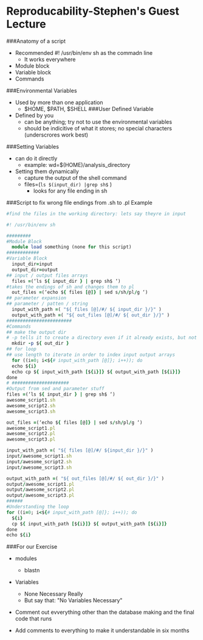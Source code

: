 # Reproducability-Stephen's Guest Lecture

###Anatomy of a script
- Recommended #! /usr/bin/env sh as the commadn line   
  - It works everywhere   
- Module block  
- Variable block  
- Commands   

###Environmental Variables 
- Used by more than one application 
  - $HOME, $PATH, $SHELL
###User Defined Variable 
- Defined by you 
  - can be anything; try not to use the environmental variables  
  - should be indicitive of what it stores; no special characters (underscrores work best)

###Setting Variables 
- can do it directly 
  - example: wd=$(HOME)/analysis_directory
- Setting them dynamically 
  - capture the output of the shell command 
  - files=(`ls $(input_dir) |grep sh$` )
    - looks for any file ending in sh

###Script to fix wrong file endings from .sh to .pl Example
```ruby
#find the files in the working directory: lets say theyre in input

#! /usr/bin/env sh

#########
#Module Block 
  module load something (none for this script)
############
#Variable Block 
  input_dir=input
  output_dir=output
## input / output files arrays
  files =(‘ls ${ input_dir } | grep sh$ ‘)
#takes the endings of sh and changes them to pl
  out_files =(‘echo ${ files [@]} | sed s/sh/pl/g ‘)
## parameter expansion 
## parameter / patten / string
  input_with_path =( "${ files [@]/#/ ${ input_dir }/}" ) 
  output_with_path =( "${ out_files [@]/#/ ${ out_dir }/}" )
########################
#Commands
## make the output dir
# -p tells it to create a directory even if it already exists, but not overwrite the previous one
  mkdir -p ${ out_dir }
## for loop
## use length to iterate in order to index input output arrays
  for ((i=0; i<${# input_with_path [@]}; i++)); do
  echo ${i}
  echo cp ${ input_with_path [${i}]} ${ output_with_path [${i}]}
done
# #####################
#Output from sed and parameter stuff
files =(‘ls ${ input_dir } | grep sh$ ‘)
awesome_script1.sh
awesome_script2.sh
awesome_script3.sh

out_files =(‘echo ${ files [@]} | sed s/sh/pl/g ‘)
awesome_script1.pl
awesome_script2.pl
awesome_script3.pl

input_with_path =( "${ files [@]/#/ ${input_dir }/}" )
input/awesome_script1.sh
input/awesome_script2.sh
input/awesome_script3.sh

output_with_path =( "${ out_files [@]/#/ ${ out_dir }/}" )
output/awesome_script1.pl
output/awesome_script2.pl
output/awesome_script3.pl
######
#Understanding the loop 
for ((i=0; i<${# input_with_path [@]}; i++)); do
  ${i}
  cp ${ input_with_path [${i}]} ${ output_with_path [${i}]}
done
echo ${i}

```
###For our Exercise

- modules 
  - blastn
  
- Variables
  - None Necessary Really 
  - But say that: "No Variables Necessary"
- Comment out evverything other than the database making and the final code that runs 
- Add comments to everything to make it understandable in six months


















